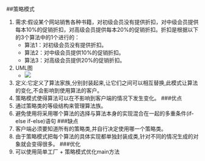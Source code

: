 ##策略模式
1. 需求:假设某个网站销售各种书籍，对初级会员没有提供折扣，对中级会员提供每本10%的促销折扣，对高级会员提供每本20%的促销折扣。折扣是根据以下的3个算法中的1个进行的：
	+ 算法1：对初级会员没有提供折扣。
	+ 算法2：对中级会员提供10%的促销折扣。
	+ 算法3：对高级会员提供20%的促销折扣。
2. UML图
	+ ![](https://i.imgur.com/OFfDdBU.png)
3. 定义:它定义了算法家族,分别封装起来,让它们之间可以相互替换,此模式让算法的变化,不会影响到使用算法的客户。
4. 策略模式使得算法可以在不影响到客户端的情况下发生变化。
###优点
1. 通过策略类的等级结构来管理算法族。
2. 避免使用将采用哪个算法的选择与算法本身的实现混合在一起的多重条件(if-else if-else)语句
###缺点
1. 客户端必须要知道所有的策略类,并自行决定使用哪一个策略类。
2. 由于策略模式把每个算法的具体实现都单独封装成类,针对不同的情况生成的对象就会变得很多。
###优化
1. 可以使用简单工厂 + 策略模式优化main方法